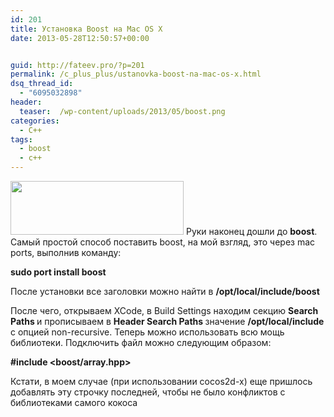 ```yaml
---
id: 201
title: Установка Boost на Mac OS X
date: 2013-05-28T12:50:57+00:00


guid: http://fateev.pro/?p=201
permalink: /c_plus_plus/ustanovka-boost-na-mac-os-x.html
dsq_thread_id:
  - "6095032898"
header:
  teaser:  /wp-content/uploads/2013/05/boost.png
categories:
  - C++
tags:
  - boost
  - c++
---
```

<a href="http://fateev.pro/wp-content/uploads/2013/05/boost.png"><img class="alignleft size-full wp-image-202" title="boost" src="http://fateev.pro/wp-content/uploads/2013/05/boost.png" alt="" width="277" height="86" /></a> Руки наконец дошли до <strong>boost</strong>. Самый простой способ поставить boost, на мой взгляд, это через mac ports, выполнив команду:

<strong>sudo port install boost</strong>

После установки все заголовки можно найти в <strong>/opt/local/include/boost</strong>

После чего, открываем XCode, в Build Settings находим секцию <strong>Search Paths </strong>и прописываем в <strong>Header Search Paths </strong>значение <strong>/opt/local/include</strong> с опцией non-recursive. Теперь можно использовать всю мощь библиотеки. Подключить файл можно следующим образом:

<strong>#include &lt;boost/array.hpp&gt;</strong>

Кстати, в моем случае (при использовании cocos2d-x) еще пришлось добавлять эту строчку последней, чтобы не было конфликтов с библиотеками самого кокоса